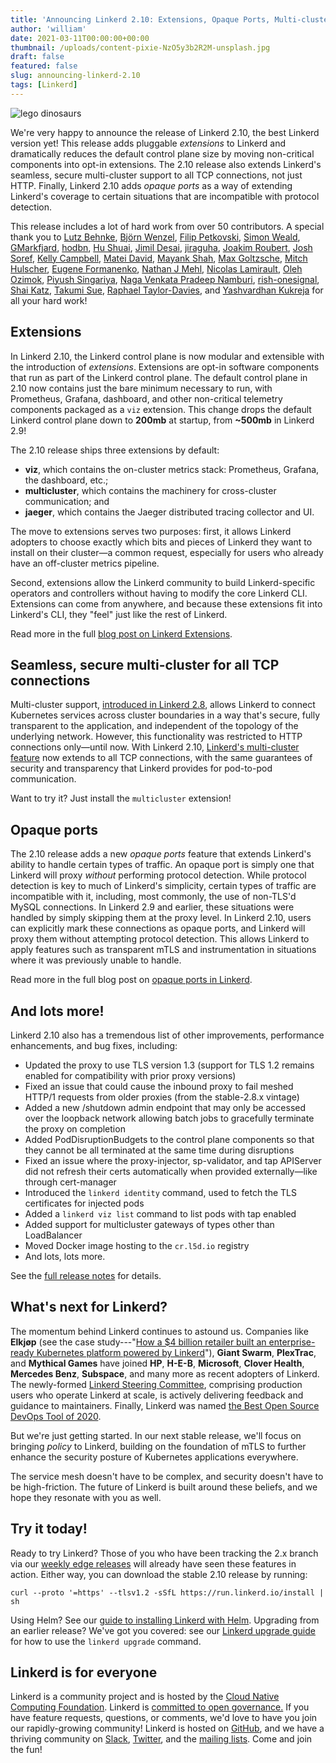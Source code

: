 ```yaml
---
title: 'Announcing Linkerd 2.10: Extensions, Opaque Ports, Multi-cluster TCP, and more!'
author: 'william'
date: 2021-03-11T00:00:00+00:00
thumbnail: /uploads/content-pixie-NzO5y3b2R2M-unsplash.jpg
draft: false
featured: false
slug: announcing-linkerd-2.10
tags: [Linkerd]
---
```


![lego dinosaurs](/uploads/content-pixie-NzO5y3b2R2M-unsplash.jpg)

We're very happy to announce the release of Linkerd 2.10, the best Linkerd
version yet! This release adds pluggable _extensions_ to Linkerd and
dramatically reduces the default control plane size by moving non-critical
components into opt-in extensions. The 2.10 release also extends Linkerd's
seamless, secure multi-cluster support to all TCP connections, not just HTTP.
Finally, Linkerd 2.10 adds _opaque ports_ as a way of extending Linkerd's
coverage to certain situations that are incompatible with protocol detection.

This release includes a lot of hard work from over 50 contributors. A special
thank you to [Lutz Behnke](https://github.com/cypherfox), [Björn
Wenzel](https://github.com/DaspawnW), [Filip
Petkovski](https://github.com/fpetkovski), [Simon
Weald](https://github.com/glitchcrab),
[GMarkfjard](https://github.com/GMarkfjard), [hodbn](https://github.com/hodbn),
[Hu Shuai](https://github.com/hs0210), [Jimil
Desai](https://github.com/jimil749), [jiraguha](https://github.com/jiraguha),
[Joakim Roubert](https://github.com/joakimr-axis), [Josh
Soref](https://github.com/jsoref), [Kelly
Campbell](https://github.com/kellycampbell), [Matei
David](https://github.com/mateiidavid), [Mayank
Shah](https://github.com/mayankshah1607), [Max
Goltzsche](https://github.com/mgoltzsche), [Mitch
Hulscher](https://github.com/mhulscher), [Eugene
Formanenko](https://github.com/mo4islona), [Nathan J
Mehl](https://github.com/n-oden), [Nicolas
Lamirault](https://github.com/nlamirault), [Oleh
Ozimok](https://github.com/oleh-ozimok), [Piyush
Singariya](https://github.com/piyushsingariya), [Naga Venkata Pradeep
Namburi](https://github.com/pradeepnnv),
[rish-onesignal](https://github.com/rish-onesignal), [Shai
Katz](https://github.com/shaikatz), [Takumi Sue](https://github.com/mikutas),
[Raphael Taylor-Davies](https://github.com/tustvold), and [Yashvardhan
Kukreja](https://github.com/yashvardhan-kukreja) for all your hard work!

## Extensions

In Linkerd 2.10, the Linkerd control plane is now modular and extensible with
the introduction of _extensions_. Extensions are opt-in software components
that run as part of the Linkerd control plane. The default control plane in
2.10 now contains just the bare minimum necessary to run, with Prometheus,
Grafana, dashboard, and other non-critical telemetry components packaged as a
`viz` extension. This change drops the default Linkerd control plane down to
**200mb** at startup, from **~500mb** in Linkerd 2.9!

The 2.10 release ships three extensions by default:

* **viz**, which contains the on-cluster metrics stack: Prometheus, Grafana,
  the dashboard, etc.;
* **multicluster**, which contains the machinery for cross-cluster
  communication; and
* **jaeger**, which contains the Jaeger distributed tracing collector and UI.

The move to extensions serves two purposes: first, it allows Linkerd adopters
to choose exactly which bits and pieces of Linkerd they want to install on
their cluster—a common request, especially for users who already have an
off-cluster metrics pipeline.

Second, extensions allow the Linkerd community to build Linkerd-specific
operators and controllers without having to modify the core Linkerd CLI.
Extensions can come from anywhere, and because these extensions fit into
Linkerd's CLI, they "feel" just like the rest of Linkerd.

Read more in the full [blog post on Linkerd
Extensions](/2021/03/01/linkerd-2.10-and-extensions/).

## Seamless, secure multi-cluster for all TCP connections

Multi-cluster support, [introduced in Linkerd
2.8](/2020/06/09/announcing-linkerd-2.8/), allows Linkerd to connect Kubernetes
services across cluster boundaries in a way that's secure, fully transparent to
the application, and independent of the topology of the underlying network.
However, this functionality was restricted to HTTP connections only—until now.
With Linkerd 2.10, [Linkerd's multi-cluster
feature](/2.10/features/multicluster/) now extends to all TCP
connections, with the same guarantees of security and transparency that Linkerd
provides for pod-to-pod communication.

Want to try it? Just install the `multicluster` extension!

## Opaque ports

The 2.10 release adds a new _opaque ports_ feature that extends Linkerd's
ability to handle certain types of traffic. An opaque port is simply one that
Linkerd will proxy _without_ performing protocol detection. While protocol
detection is key to much of Linkerd's simplicity, certain types of traffic are
incompatible with it, including, most commonly, the use of non-TLS'd MySQL
connections. In Linkerd 2.9 and earlier, these situations were handled by
simply skipping them at the proxy level. In Linkerd 2.10, users can explicitly
mark these connections as opaque ports, and Linkerd will proxy them without
attempting protocol detection. This allows Linkerd to apply features such as
transparent mTLS and instrumentation in situations where it was previously
unable to handle.

Read more in the full blog post on [opaque ports in
Linkerd](/2021/02/23/protocol-detection-and-opaque-ports-in-linkerd/).

## And lots more!

Linkerd 2.10 also has a tremendous list of other improvements, performance
enhancements, and bug fixes, including:

* Updated the proxy to use TLS version 1.3 (support for TLS 1.2 remains enabled
  for compatibility with prior proxy versions)
* Fixed an issue that could cause the inbound proxy to fail meshed HTTP/1
  requests from older proxies (from the stable-2.8.x vintage)
* Added a new /shutdown admin endpoint that may only be accessed over the
  loopback network allowing batch jobs to gracefully terminate the proxy on
  completion
* Added PodDisruptionBudgets to the control plane components so that they
  cannot be all terminated at the same time during disruptions
* Fixed an issue where the proxy-injector, sp-validator, and tap APIServer did
  not refresh their certs automatically when provided externally—like through
  cert-manager
* Introduced the `linkerd identity` command, used to fetch the TLS certificates
  for injected pods
* Added a `linkerd viz list` command to list pods with tap enabled
* Added support for multicluster gateways of types other than LoadBalancer
* Moved Docker image hosting to the `cr.l5d.io` registry
* And lots, lots more.

See the [full release
notes](https://github.com/linkerd/linkerd2/releases/tag/stable-2.10.0) for
details.

## What's next for Linkerd?

The momentum behind Linkerd continues to astound us. Companies like **Elkjøp**
(see the case study---"[How a $4 billion retailer built an enterprise-ready
Kubernetes platform powered by
Linkerd](https://www.cncf.io/blog/2021/02/19/how-a-4-billion-retailer-built-an-enterprise-ready-kubernetes-platform-powered-by-linkerd/)"),
**Giant Swarm**, **PlexTrac**, and **Mythical Games** have joined **HP**,
**H-E-B**, **Microsoft**, **Clover Health**, **Mercedes Benz**, **Subspace**,
and many more as recent adopters of Linkerd. The newly-formed [Linkerd Steering
Committee](/2021/01/28/announcing-the-linkerd-steering-committee/),
comprising production users who operate Linkerd at scale, is actively
delivering feedback and guidance to maintainers. Finally, Linkerd was named
[the Best Open Source DevOps Tool of
2020](https://devops.com/buoyant-wins-tech-ascension-award-recognizing-linkerd-service-mesh-as-best-open-source-devops-tool-of-2020/).

But we're just getting started. In our next stable release, we'll focus on
bringing _policy_ to Linkerd, building on the foundation of mTLS to further
enhance the security posture of Kubernetes applications everywhere.

The service mesh doesn't have to be complex, and security doesn't have to be
high-friction. The future of Linkerd is built around these beliefs, and we hope
they resonate with you as well.

## Try it today!

Ready to try Linkerd? Those of you who have been tracking the 2.x branch via
our [weekly edge releases](/edge/) will already have seen these features
in action. Either way, you can download the stable 2.10 release by running:

`curl --proto '=https' --tlsv1.2 -sSfL https://run.linkerd.io/install | sh`

Using Helm? See our [guide to installing Linkerd with
Helm](/2.10/tasks/install-helm/). Upgrading from an earlier release? We've got
you covered: see our [Linkerd upgrade guide](/2.10/tasks/upgrade/) for how to
use the `linkerd upgrade` command.

## Linkerd is for everyone

Linkerd is a community project and is hosted by the [Cloud Native Computing
Foundation](https://cncf.io/). Linkerd is [committed to open
governance.](/2019/10/03/linkerds-commitment-to-open-governance/) If you have
feature requests, questions, or comments, we'd love to have you join our
rapidly-growing community! Linkerd is hosted on
[GitHub](https://github.com/linkerd/), and we have a thriving community on
[Slack](https://slack.linkerd.io/), [Twitter](https://twitter.com/linkerd), and
the [mailing lists](/community/get-involved/). Come and join the fun!
